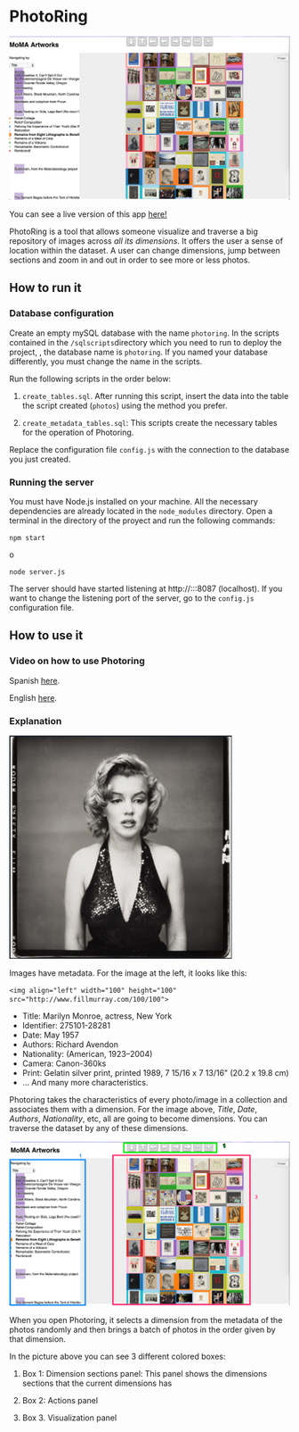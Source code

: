 # PhotoRing

![Photoring live screenshot](/static/img/photoringLive.png)

You can see a live version of this app [here!](http://photoring.herokuapp.com)

PhotoRing is a tool that allows someone visualize and traverse a big repository of images across *all its dimensions*. It offers the user a sense of location within the dataset. A user can change dimensions, jump between sections and zoom in and out in order to see more or less photos. 


## How to run it


### Database configuration
Create an empty mySQL database with the name `photoring`.  In the scripts contained in the `/sqlscripts`directory which you need to run to deploy the project, , the database name is `photoring`. If you named your database differently, you must change the name in the scripts. 

Run the following scripts in the order below:

1. `create_tables.sql`. After running this script, insert the data into the table the script created (`photos`) using the method you prefer. 

2. `create_metadata_tables.sql`: This scripts create the necessary tables for the operation of Photoring.

Replace the configuration file `config.js` with the connection to the database you just created.

### Running the server

You must have Node.js installed on your machine. All the necessary dependencies are already located in the `node_modules` directory. Open a terminal in the directory of the proyect and run the following commands:

```
npm start
``` 
o
```
node server.js
```

The server should have started listening at http://:::8087 (localhost). If you want to change the listening port of the server, go to the `config.js` configuration file.


## How to use it



### Video on how to use Photoring 

Spanish [here](https://www.youtube.com/watch?v=PArgtZ5IpsU).

English [here](https://www.youtube.com/watch?v=PArgtZ5IpsU).


### Explanation

<img align="left;" width="400" height="400" src="/docs/msmonroe.png">

Images have metadata. For the image at the left, it looks like this:

```
<img align="left" width="100" height="100" src="http://www.fillmurray.com/100/100">
```

* Title: Marilyn Monroe, actress, New York
* Identifier: 275101-28281
* Date: May 1957
* Authors: Richard Avendon
* Nationality: (American, 1923–2004)
* Camera: Canon-360ks
* Print: Gelatin silver print, printed 1989,
7 15/16 x 7 13/16" (20.2 x 19.8 cm)
* … And many more characteristics.

Photoring takes the characteristics of every photo/image in a collection and associates them with a dimension. For the image above, *Title*,  *Date*, *Authors*, *Nationality*, etc, all are going to become dimensions. You can traverse the dataset by any of these dimensions.

![Photoring screenshot with coloured boxes showing the 3 panels: Sections panel, action panels and visualization panel](/docs/photoringLiveBoxes.png)


When you open Photoring, it selects a dimension from the metadata of the photos randomly and then brings a batch of photos in the order given by that dimension.


In the picture above you can see 3 different colored boxes:

1. Box 1: Dimension sections panel: This panel shows the dimensions sections that the current dimensions has

2. Box 2: Actions panel

3. Box 3. Visualization panel










